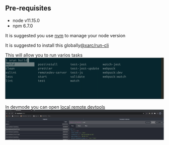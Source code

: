 ## Pre-requisites

- node v11.15.0
- npm 6.7.0

It is suggested you use [nvm](https://github.com/nvm-sh/nvm) to manage your node version

It is suggested to install this globally[@xarc/run-cli](https://www.npmjs.com/package/@xarc/run-cli)

This will allow you to run varios tasks
![xrun auto complete](./screenshots/xrun-autocomplete.png)

In devmode you can open [local remote devtools](http://localhost:8000)
![remote redux devtools](./screenshots/remote-redux-devtools.png)
